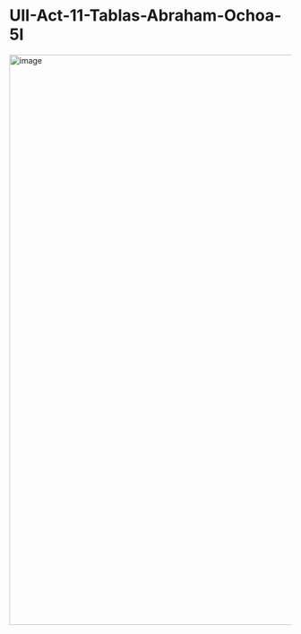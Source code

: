 # UII-Act-11-Tablas-Abraham-Ochoa-5I
<img width="1919" height="1019" alt="image" src="https://github.com/user-attachments/assets/849eb004-046e-43f4-bcb3-6f39bcf06020" />
